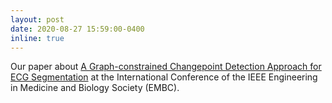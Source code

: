 ```yaml
---
layout: post
date: 2020-08-27 15:59:00-0400
inline: true
---
```


Our paper about [A Graph-constrained Changepoint Detection Approach
for ECG Segmentation](https://ieeexplore.ieee.org/document/9175333) at
the International Conference of the IEEE Engineering in Medicine and
Biology Society (EMBC).
